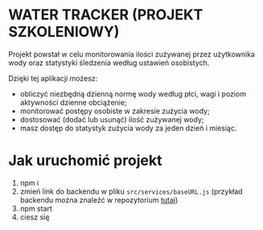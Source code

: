 # WATER TRACKER (PROJEKT SZKOLENIOWY)

Projekt powstał w celu monitorowania ilości zużywanej przez użytkownika wody
oraz statystyki śledzenia według ustawień osobistych.

Dzięki tej aplikacji możesz:

- obliczyć niezbędną dzienną normę wody według płci, wagi i poziom aktywności
  dzienne obciążenie;
- monitorować postępy osobiste w zakresie zużycia wody;
- dostosować (dodać lub usunąć) ilość zużywanej wody;
- masz dostęp do statystyk zużycia wody za jeden dzień i miesiąc.

# Jak uruchomić projekt

1. npm i
2. zmień link do backendu w pliku `src/services/baseURL.js` (przykład backendu
   można znaleźć w repozytorium
   [tutaj](https://github.com/NickPosvystak/WaterTracker_server))
3. npm start
4. ciesz się
